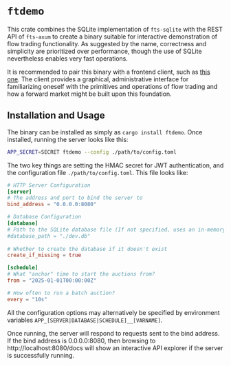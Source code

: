 # `ftdemo`

This crate combines the SQLite implementation of `fts-sqlite` with the REST API  of `fts-axum` to create a binary suitable for interactive demonstration of flow trading functionality. As suggested by the name, correctness and simplicity are prioritized over performance, though the use of SQLite nevertheless enables very fast operations.

It is recommended to pair this binary with a frontend client, such as [this one](https://github.com/forward-market-design/flow-trading-client). The client provides a graphical, administrative interface for familiarizing oneself with the primitives and operations of flow trading and how a forward market might be built upon this foundation.

## Installation and Usage

The binary can be installed as simply as `cargo install ftdemo`. Once installed, running the server looks like this:
```bash
APP_SECRET=SECRET ftdemo --config ./path/to/config.toml
```

The two key things are setting the HMAC secret for JWT authentication, and the configuration file `./path/to/config.toml`. This file looks like:

```toml
# HTTP Server Configuration
[server]
# The address and port to bind the server to
bind_address = "0.0.0.0:8080"

# Database Configuration
[database]
# Path to the SQLite database file (If not specified, uses an in-memory database)
#database_path = "./dev.db"
  
# Whether to create the database if it doesn't exist
create_if_missing = true

[schedule]
# What "anchor" time to start the auctions from?
from = "2025-01-01T00:00:00Z"

# How often to run a batch auction?
every = "10s"
```

All the configuration options may alternatively be specified by environment variables `APP_[SERVER|DATABASE|SCHEDULE]__[VARNAME]`.

Once running, the server will respond to requests sent to the bind address. If the bind address is 0.0.0.0:8080, then browsing to http://localhost:8080/docs will show an interactive API explorer if the server is successfully running. 